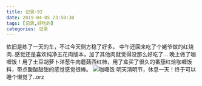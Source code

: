```yaml
---
title: 记录-92
date: 2019-04-05 23:50:30
tags: [记录,好吃的]
categories: 记录
---
```

依旧是练了一天的车，不过今天侧方稳了好多。
中午还回来吃了个姥爷做的红烧肉..感觉还是喜欢纯净五花肉版本，加了其他肉就觉得没那么好吃了...
晚上做了咖喱饭！用了土豆胡萝卜洋葱牛肉蘑菇西红柿，用了盒买了很久的番茄红烩咖喱饭料，带点酸酸甜甜的感觉感觉很棒。
![咖喱饭](/img/记录92-1.jpg)
明天清明节，休息一天！终于可以睡个懒觉了..orz
